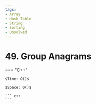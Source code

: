 ```yaml
---
tags:
- Array
- Hash Table
- String
- Sorting
- Unsolved
---
```



# 49. Group Anagrams

=== "C++"

    $Time: O()$

    $Space: O()$

    ``` c++
    ```